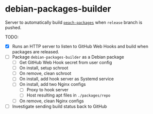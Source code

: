 # debian-packages-builder

Server to automatically build [`peach-packages`](https://github.com/peachcloud/peach-packages) when `release` branch is pushed.


TODO:
- [x] Runs an HTTP server to listen to GitHub Web Hooks and build when packages are released.
- [ ] Package `debian-packages-builder` as a Debian package
  - [ ] Get GitHub Web Hook secret from user config
  - [ ] On install, setup schroot
  - [ ] On remove, clean schroot
  - [ ] On install, add hook server as Systemd service
  - [ ] On install, add two Nginx configs
      - [ ] Proxy to hook server
      - [ ] Host resulting apt files in `./packages/repo`
  - [ ] On remove, clean Nginx configs
- [ ] Investigate sending build status back to GitHub
